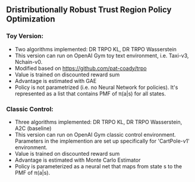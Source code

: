 ## Dristributionally Robust Trust Region Policy Optimization 

### Toy Version: 
* Two algorithms implemented: DR TRPO KL, DR TRPO Wasserstein
* This version can run on OpenAI Gym toy text environment, i.e. Taxi-v3, Nchain-v0.
* Modified based on https://github.com/pat-coady/trpo
* Value is trained on discounted reward sum
* Advantage is estimated with GAE
* Policy is not parametrized (i.e. no Neural Network for policies). It's represented as a list that contains PMF of π(a|s) for all states. 

### Classic Control: 
* Three algorithms implemented: DR TRPO KL, DR TRPO Wasserstein, A2C (baseline)
* This version can run on OpenAI Gym classic control environment. Parameters in the implemention are set up specifically for 'CartPole-v1' environment. 
* Value is trained on discounted reward sum
* Advantage is estimated with Monte Carlo Estimator
* Policy is parameterized as a neural net that maps from state s to the PMF of π(a|s).
